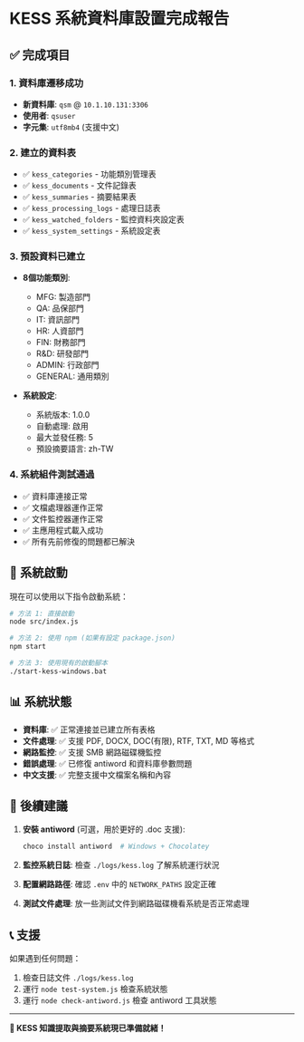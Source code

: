 # KESS 系統資料庫設置完成報告

## ✅ 完成項目

### 1. 資料庫遷移成功
- **新資料庫**: `qsm` @ `10.1.10.131:3306`
- **使用者**: `qsuser`
- **字元集**: `utf8mb4` (支援中文)

### 2. 建立的資料表
- ✅ `kess_categories` - 功能類別管理表
- ✅ `kess_documents` - 文件記錄表
- ✅ `kess_summaries` - 摘要結果表
- ✅ `kess_processing_logs` - 處理日誌表
- ✅ `kess_watched_folders` - 監控資料夾設定表
- ✅ `kess_system_settings` - 系統設定表

### 3. 預設資料已建立
- **8個功能類別**:
  - MFG: 製造部門
  - QA: 品保部門  
  - IT: 資訊部門
  - HR: 人資部門
  - FIN: 財務部門
  - R&D: 研發部門
  - ADMIN: 行政部門
  - GENERAL: 通用類別

- **系統設定**:
  - 系統版本: 1.0.0
  - 自動處理: 啟用
  - 最大並發任務: 5
  - 預設摘要語言: zh-TW

### 4. 系統組件測試通過
- ✅ 資料庫連接正常
- ✅ 文檔處理器運作正常
- ✅ 文件監控器運作正常  
- ✅ 主應用程式載入成功
- ✅ 所有先前修復的問題都已解決

## 🚀 系統啟動

現在可以使用以下指令啟動系統：

```bash
# 方法 1: 直接啟動
node src/index.js

# 方法 2: 使用 npm (如果有設定 package.json)
npm start

# 方法 3: 使用現有的啟動腳本
./start-kess-windows.bat
```

## 📊 系統狀態

- **資料庫**: ✅ 正常連接並已建立所有表格
- **文件處理**: ✅ 支援 PDF, DOCX, DOC(有限), RTF, TXT, MD 等格式
- **網路監控**: ✅ 支援 SMB 網路磁碟機監控
- **錯誤處理**: ✅ 已修復 antiword 和資料庫參數問題
- **中文支援**: ✅ 完整支援中文檔案名稱和內容

## 🔧 後續建議

1. **安裝 antiword** (可選，用於更好的 .doc 支援):
   ```bash
   choco install antiword  # Windows + Chocolatey
   ```

2. **監控系統日誌**: 檢查 `./logs/kess.log` 了解系統運行狀況

3. **配置網路路徑**: 確認 `.env` 中的 `NETWORK_PATHS` 設定正確

4. **測試文件處理**: 放一些測試文件到網路磁碟機看系統是否正常處理

## 📞 支援

如果遇到任何問題：
1. 檢查日誌文件 `./logs/kess.log`
2. 運行 `node test-system.js` 檢查系統狀態
3. 運行 `node check-antiword.js` 檢查 antiword 工具狀態

---

**🎉 KESS 知識提取與摘要系統現已準備就緒！**
